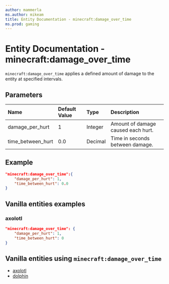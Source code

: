 ```yaml
---
author: mammerla
ms.author: mikeam
title: Entity Documentation - minecraft:damage_over_time
ms.prod: gaming
---
```


# Entity Documentation - minecraft:damage_over_time

`minecraft:damage_over_time` applies a defined amount of damage to the entity at specified intervals.

## Parameters

|Name |Default Value  |Type  |Description  |
|:----------|:----------|:----------|:----------|
| damage_per_hurt| 1| Integer| Amount of damage caused each hurt. |
|time_between_hurt| 0.0| Decimal| Time in seconds between damage. |

## Example

```json
"minecraft:damage_over_time":{
    "damage_per_hurt": 1,
    "time_between_hurt": 0.0
}
```

## Vanilla entities examples

### axolotl

```json
"minecraft:damage_over_time": {
    "damage_per_hurt": 1,
    "time_between_hurt": 0
}
```

## Vanilla entities using `minecraft:damage_over_time`

- [axolotl](../../../../Source/VanillaBehaviorPack_Snippets/entities/axolotl.md)
- [dolphin](../../../../Source/VanillaBehaviorPack_Snippets/entities/dolphin.md)
